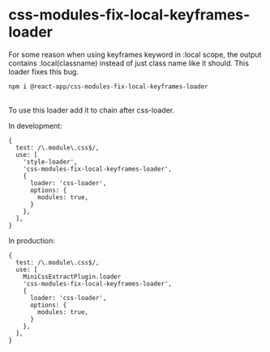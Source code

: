 # css-modules-fix-local-keyframes-loader

For some reason when using keyframes keyword in :local scope, the output contains :local(classname) instead of just class name like it should. This loader fixes this bug.

```
npm i @react-app/css-modules-fix-local-keyframes-loader
```


<br />
To use this loader add it to chain after css-loader.

In development:

```
{
  test: /\.module\.css$/,
  use: [
    'style-loader',
    'css-modules-fix-local-keyframes-loader',
    {
      loader: 'css-loader',
      options: {
        modules: true,
      }
    },
  ],
}
```

In production:

```
{
  test: /\.module\.css$/,
  use: [
    MiniCssExtractPlugin.loader
    'css-modules-fix-local-keyframes-loader',
    {
      loader: 'css-loader',
      options: {
        modules: true,
      }
    },
  ],
}
```

